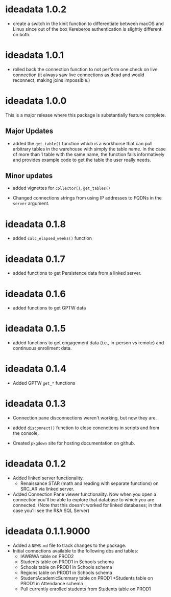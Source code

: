 # ideadata 1.0.2

* create a switch in the kinit function to differentiate between macOS and Linux since out of the box 
Kereberos authentication is slightly different on both. 

# ideadata 1.0.1

* rolled back the connection function to not perform one check on live connection  (it always saw live connections
as dead and would reconnect, making joins impossible.)

# ideadata 1.0.0

This is a major release where this package is substantially feature complete. 

## Major Updates

* added the `get_table()` function which is a workhorse that can pull arbitrary tables in the warehouse with
simply the table name.  In the case of more than 1 table with the same name, the function fails informatively and provides example code to get the table the user really needs. 

## Minor updates

* added vignettes for `collector()`, `get_tables()`

* Changed connections strings from using IP addresses to FQDNs in the `server` argument. 

# ideadata 0.1.8

* added `calc_elapsed_weeks()` function

# ideadata 0.1.7

* added functions to get Persistence data from a linked server. 

# ideadata 0.1.6

* added functions to get GPTW data

# ideadata 0.1.5

* added functions to get engagement data (i.e., in-person vs remote) and continuous enrollment data. 

# ideadata 0.1.4

* Added GPTW `get_*` functions 

# ideadata 0.1.3

* Connection pane disconnections weren't working, but now they are. 
* added `disconnect()` function to close conenctions in scripts and from the console. 


* Created `pkgdown` site for hosting documentation on github. 

# ideadata 0.1.2

* Added linked server functionality.  
  * Renaissance STAR (math and reading with separate functions) on SRC_AR via linked server. 
* Added Connection Pane viewer functionality. Now when you open a connection you'll be able to explore that database to which you are connected. (Note that this doesn't worked for linked databases; in that case you'll see the R&A SQL Server)

# ideadata 0.1.1.9000

* Added a `NEWS.md` file to track changes to the package.
* Initial connections available to the following dbs and tables:
  * IAWBWA table on PROD2
  * Students table on PROD1 in Schools schema
  * Schools table on PROD1 in Schools schema
  * Regions table on PROD1 in Schools schema
  * StudentAcademicSummary table on PROD1
  *Students table on PROD1 in Attendance schema
  * Pull currently enrolled students from Students table on PROD1
